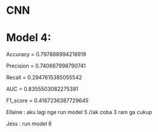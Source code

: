 # CNN

# Model 4:

  Accuracy =  0.797888994216919
  
  Precision =  0.740667998790741
  
  Recall =  0.2947615385055542
  
  AUC =  0.8355503082275391
  
  F1_score =  0.4167236387729645
  
  
  
Ellaine : aku lagi nge run model 5 //ak coba 3 ram ga cukup
          

Jess : run model 6
